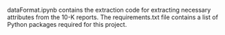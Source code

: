 dataFormat.ipynb contains the extraction code for extracting necessary attributes from the 10-K reports.
The requirements.txt file contains a list of Python packages required for this project.  
